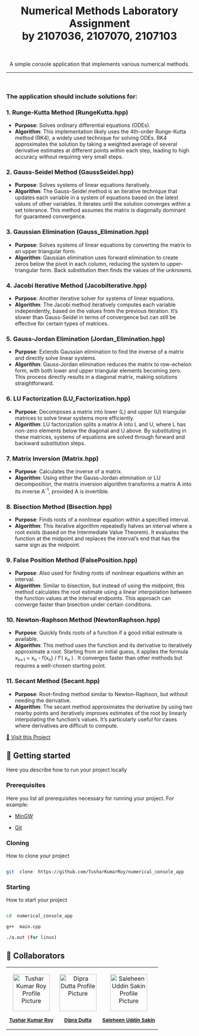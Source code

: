 
  

<h1  align="center"  style="font-weight: bold;">Numerical Methods Laboratory Assignment <br /> by 2107036, 2107070, 2107103
</h1>
  
<br/>
<p  align="center" color="gray">
A simple console application that implements various numerical methods.
</p>
<hr />
<br />

### **The application should include solutions for:**

### 1\. ****Runge-Kutta Method (RungeKutta.hpp)****

- **Purpose**: Solves ordinary differential equations (ODEs).
- **Algorithm**: This implementation likely uses the 4th-order Runge-Kutta method (RK4), a widely used technique for solving ODEs. RK4 approximates the solution by taking a weighted average of several derivative estimates at different points within each step, leading to high accuracy without requiring very small steps.

### 2\. ****Gauss-Seidel Method (GaussSeidel.hpp)****

- **Purpose**: Solves systems of linear equations iteratively.
- **Algorithm**: The Gauss-Seidel method is an iterative technique that updates each variable in a system of equations based on the latest values of other variables. It iterates until the solution converges within a set tolerance. This method assumes the matrix is diagonally dominant for guaranteed convergence.

### 3\. ****Gaussian Elimination (Gauss_Elimination.hpp)****

- **Purpose**: Solves systems of linear equations by converting the matrix to an upper triangular form.
- **Algorithm**: Gaussian elimination uses forward elimination to create zeros below the pivot in each column, reducing the system to upper-triangular form. Back substitution then finds the values of the unknowns.

### 4\. ****Jacobi Iterative Method (JacobiIterative.hpp)****

- **Purpose**: Another iterative solver for systems of linear equations.
- **Algorithm**: The Jacobi method iteratively computes each variable independently, based on the values from the previous iteration. It’s slower than Gauss-Seidel in terms of convergence but can still be effective for certain types of matrices.

### 5\. ****Gauss-Jordan Elimination (Jordan_Elimination.hpp)****

- **Purpose**: Extends Gaussian elimination to find the inverse of a matrix and directly solve linear systems.
- **Algorithm**: Gauss-Jordan elimination reduces the matrix to row-echelon form, with both lower and upper triangular elements becoming zero. This process directly results in a diagonal matrix, making solutions straightforward.

### 6\. ****LU Factorization (LU_Factorization.hpp)****

- **Purpose**: Decomposes a matrix into lower (L) and upper (U) triangular matrices to solve linear systems more efficiently.
- **Algorithm**: LU factorization splits a matrix A into L and U, where L has non-zero elements below the diagonal and U above. By substituting in these matrices, systems of equations are solved through forward and backward substitution steps.

### 7\. ****Matrix Inversion (Matrix.hpp)****

- **Purpose**: Calculates the inverse of a matrix.
- **Algorithm**: Using either the Gauss-Jordan elimination or LU decomposition, the matrix inversion algorithm transforms a matrix A into its inverse A<sup>\-1</sup>, provided A is invertible.

### 8\. ****Bisection Method (Bisection.hpp)****

- **Purpose**: Finds roots of a nonlinear equation within a specified interval.
- **Algorithm**: This iterative algorithm repeatedly halves an interval where a root exists (based on the Intermediate Value Theorem). It evaluates the function at the midpoint and replaces the interval’s end that has the same sign as the midpoint.

### 9\. ****False Position Method (FalsePosition.hpp)****

- **Purpose**: Also used for finding roots of nonlinear equations within an interval.
- **Algorithm**: Similar to bisection, but instead of using the midpoint, this method calculates the root estimate using a linear interpolation between the function values at the interval endpoints. This approach can converge faster than bisection under certain conditions.

### 10\. ****Newton-Raphson Method (NewtonRaphson.hpp)****

- **Purpose**: Quickly finds roots of a function if a good initial estimate is available.
- **Algorithm**: This method uses the function and its derivative to iteratively approximate a root. Starting from an initial guess, it applies the formula x<sub>n+1</sub> \= x<sub>n</sub> \- f(x<sub>n</sub>) / f’( x<sub>n</sub> ) . It converges faster than other methods but requires a well-chosen starting point.

### 11\. ****Secant Method (Secant.hpp)****

- **Purpose**: Root-finding method similar to Newton-Raphson, but without needing the derivative.
- **Algorithm**: The secant method approximates the derivative by using two nearby points and iteratively improves estimates of the root by linearly interpolating the function’s values. It’s particularly useful for cases where derivatives are difficult to compute.


  

<p  align="center">

<a  href="https://github.com/TusharKumarRoy/numerical_console_app">📱 Visit this Project</a>

</p>

  

<h2  id="started">🚀 Getting started</h2>

  

Here you describe how to run your project locally

  

<h3>Prerequisites</h3>

  

Here you list all prerequisites necessary for running your project. For example:

  

- [MinGW](#)

- [Git](#)

  

<h3>Cloning</h3>

  

How to clone your project

  

```bash

git  clone  https://github.com/TusharKumarRoy/numerical_console_app

```

  

<h3>Starting</h3>

  

How to start your project

  

```bash

cd  numerical_console_app

g++  main.cpp

./a.out (for linux)

```

  

<h2  id="colab">🤝 Collaborators</h2>

<div align="center">
<table>

<tr>

  

<td  align="center">

<a  href="https://github.com/TusharKumarRoy">

<img  src="https://scontent.fdac146-1.fna.fbcdn.net/v/t39.30808-6/448219813_1818584351969182_7348253047826562328_n.jpg?_nc_cat=110&ccb=1-7&_nc_sid=6ee11a&_nc_eui2=AeHsptKtZzpdpxt_il6eHl1QbAdXJ_MG-PdsB1cn8wb4976Rcym4FAzo5NhlRn1BgnmH_begcUQZyJGWPg36fj9g&_nc_ohc=MrjW4HHnZjoQ7kNvgGT-XgX&_nc_zt=23&_nc_ht=scontent.fdac146-1.fna&_nc_gid=AGM_znjiDZMApolGOWl-Qnl&oh=00_AYChnexOhXtiO8kXcJL3CUxrD3He4KEKfnz0NgE5S8t3pg&oe=6722AE03"  width="100px;"  alt="Tushar Kumar Roy Profile Picture"/><br>

<sub>

<b>Tushar Kumar Roy</b>

</sub>

</a>

</td>

  

<td  align="center">

<a  href="https://github.com/dipraru">

<img  src="https://scontent.fdac146-1.fna.fbcdn.net/v/t1.6435-9/64728281_985618781829680_2457658150233309184_n.jpg?_nc_cat=107&ccb=1-7&_nc_sid=a5f93a&_nc_eui2=AeFy8DACkJuqjlN82zZJssgdCReb09JCMBAJF5vT0kIwEBqz8i7qUIvAUY4UiswgyWMz8tB-WArraDqawo1ZGYxL&_nc_ohc=B129cyLXu3wQ7kNvgH8vM9F&_nc_zt=23&_nc_ht=scontent.fdac146-1.fna&_nc_gid=ADYpqj1EOGdPLwJ273R7lWW&oh=00_AYAcW48SpgPPR_FXa7Ke7g50y3JTwRWi5WO1nuQWj9yY_w&oe=67444E2D"  width="100px;"  alt="Dipra Dutta Profile Picture"/><br>

<sub>

<b>Dipra Dutta</b>

</sub>

</a>

</td>

  

<td  align="center">

<a  href="https://github.com/sakincse21">

<img  src="https://scontent.fdac146-1.fna.fbcdn.net/v/t39.30808-6/321338619_1296116357841641_26836973882773170_n.jpg?_nc_cat=110&ccb=1-7&_nc_sid=a5f93a&_nc_eui2=AeHOzwBWKf7O-PsdAq8tYPq8Lt28B9EEfucu3bwH0QR-52VtW6N0m0enFJIx3AO6GJkV8ygA0u61IOrRmEZTsXd4&_nc_ohc=zCv9dx4D0_UQ7kNvgEs_Hry&_nc_zt=23&_nc_ht=scontent.fdac146-1.fna&_nc_gid=AaGOGsZgw__69JzCIaUdr4w&oh=00_AYB2RVHPoXsU3c-bU5TcFX_rVU8X1FcB803KiyEgcGtiEQ&oe=6722A8E8"  width="100px;"  alt="Saleheen Uddin Sakin Profile Picture"/><br>

<sub>

<b>Saleheen Uddin Sakin</b>

</sub>

</a>

</td>

  

</tr>

</table>
</div>